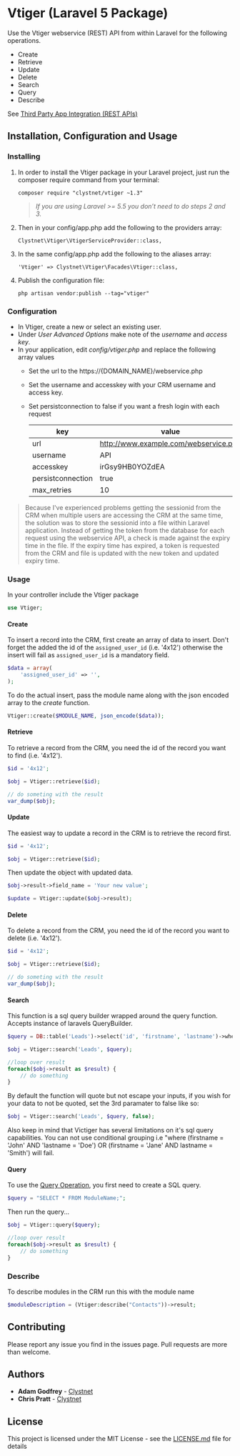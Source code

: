 ﻿# Vtiger (Laravel 5 Package)
Use the Vtiger webservice (REST) API from within Laravel for the following operations.

- Create
- Retrieve
- Update
- Delete
- Search
- Query
- Describe

See [Third Party App Integration (REST APIs)](http://community.vtiger.com/help/vtigercrm/developers/third-party-app-integration.html)

## Installation, Configuration and Usage

### Installing
1. In order to install the Vtiger package in your Laravel project, just run the composer require command from your terminal:

    ```
    composer require "clystnet/vtiger ~1.3"
    ```

    > *If you are using Laravel >= 5.5 you don’t need to do steps 2 and 3.*

2. Then in your config/app.php add the following to the providers array:

    ```
    Clystnet\Vtiger\VtigerServiceProvider::class,
    ```

3. In the same config/app.php add the following to the aliases array:

    ```
    'Vtiger' => Clystnet\Vtiger\Facades\Vtiger::class,
    ```

4. Publish the configuration file:

    ```
    php artisan vendor:publish --tag="vtiger"
    ```

### Configuration

- In Vtiger, create a new or select an existing user.
- Under *User Advanced Options* make note of the *username* and *access key*.
- In your application, edit *config/vtiger.php* and replace the following array values
  - Set the url to the https://{DOMAIN_NAME}/webservice.php
  - Set the username and accesskey with your CRM username and access key.
  - Set persistconnection to false if you want a fresh login with each request

    |key              |value                                |
    |-----------------|-------------------------------------|
    |url              |http://www.example.com/webservice.php|
    |username         |API                                  |
    |accesskey        |irGsy9HB0YOZdEA                      |
    |persistconnection|true                                 |
    |max_retries      |10                                   |

> Because I've experienced problems getting the sessionid from the CRM when multiple users are accessing the CRM at the same time, the solution was to store the sessionid into a file within Laravel application.
> Instead of getting the token from the database for each request using the webservice API, a check is made against the expiry time in the file. If the expiry time has expired, a token is requested from the CRM and file is updated with the new token and updated expiry time.

### Usage

In your controller include the Vtiger package
```php
use Vtiger;
```

#### Create

To insert a record into the CRM, first create an array of data to insert. Don't forget the added the id of the `assigned_user_id` (i.e. '4x12') otherwise the insert will fail as `assigned_user_id` is a mandatory field.
```php
$data = array(
    'assigned_user_id' => '',
);
```
To do the actual insert, pass the module name along with the json encoded array to the *create* function.

```php
Vtiger::create($MODULE_NAME, json_encode($data));
```

#### Retrieve

To retrieve a record from the CRM, you need the id of the record you want to find (i.e. '4x12').
```php
$id = '4x12';

$obj = Vtiger::retrieve($id);

// do someting with the result
var_dump($obj);
```

#### Update

The easiest way to update a record in the CRM is to retrieve the record first.
```php
$id = '4x12';

$obj = Vtiger::retrieve($id);
```

Then update the object with updated data.
```php
$obj->result->field_name = 'Your new value';

$update = Vtiger::update($obj->result);
```

#### Delete

To delete a record from the CRM, you need the id of the record you want to delete (i.e. '4x12').
```php
$id = '4x12';

$obj = Vtiger::retrieve($id);

// do someting with the result
var_dump($obj);
```

#### Search

This function is a sql query builder wrapped around the query function. Accepts instance of laravels QueryBuilder.
```php
$query = DB::table('Leads')->select('id', 'firstname', 'lastname')->where('firstname', 'John');

$obj = Vtiger::search('Leads', $query);

//loop over result
foreach($obj->result as $result) {
    // do something
}
```

By default the function will quote but not escape your inputs, if you wish for your data to not be quoted, set the 3rd paramater to false like so:
```php
$obj = Vtiger::search('Leads', $query, false);
```

Also keep in mind that Victiger has several limitations on it's sql query capabilities. You can not use conditional grouping i.e "where (firstname = 'John' AND 'lastname = 'Doe') OR (firstname = 'Jane' AND lastname = 'Smith') will fail.
#### Query

To use the [Query Operation](http://community.vtiger.com/help/vtigercrm/developers/third-party-app-integration.html#query-operation), you first need to create a SQL query.
```php
$query = "SELECT * FROM ModuleName;";
```

Then run the query...
```php
$obj = Vtiger::query($query);

//loop over result
foreach($obj->result as $result) {
    // do something
}
```

### Describe

To describe modules in the CRM run this with the module name

```php
$moduleDescription = (Vtiger:describe("Contacts"))->result;
```

## Contributing

Please report any issue you find in the issues page. Pull requests are more than welcome.

## Authors

* **Adam Godfrey** - [Clystnet](https://www.clystnet.com)
* **Chris Pratt** - [Clystnet](https://www.clystnet.com)

## License

This project is licensed under the MIT License - see the [LICENSE.md](LICENSE.md) file for details
